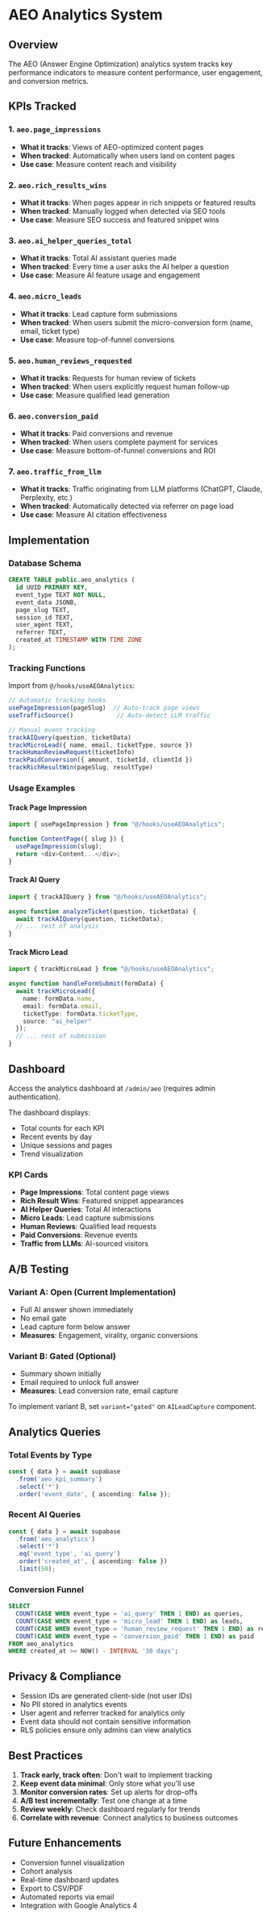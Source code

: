 # AEO Analytics System

## Overview

The AEO (Answer Engine Optimization) analytics system tracks key performance indicators to measure content performance, user engagement, and conversion metrics.

## KPIs Tracked

### 1. `aeo.page_impressions`
- **What it tracks**: Views of AEO-optimized content pages
- **When tracked**: Automatically when users land on content pages
- **Use case**: Measure content reach and visibility

### 2. `aeo.rich_results_wins`
- **What it tracks**: When pages appear in rich snippets or featured results
- **When tracked**: Manually logged when detected via SEO tools
- **Use case**: Measure SEO success and featured snippet wins

### 3. `aeo.ai_helper_queries_total`
- **What it tracks**: Total AI assistant queries made
- **When tracked**: Every time a user asks the AI helper a question
- **Use case**: Measure AI feature usage and engagement

### 4. `aeo.micro_leads`
- **What it tracks**: Lead capture form submissions
- **When tracked**: When users submit the micro-conversion form (name, email, ticket type)
- **Use case**: Measure top-of-funnel conversions

### 5. `aeo.human_reviews_requested`
- **What it tracks**: Requests for human review of tickets
- **When tracked**: When users explicitly request human follow-up
- **Use case**: Measure qualified lead generation

### 6. `aeo.conversion_paid`
- **What it tracks**: Paid conversions and revenue
- **When tracked**: When users complete payment for services
- **Use case**: Measure bottom-of-funnel conversions and ROI

### 7. `aeo.traffic_from_llm`
- **What it tracks**: Traffic originating from LLM platforms (ChatGPT, Claude, Perplexity, etc.)
- **When tracked**: Automatically detected via referrer on page load
- **Use case**: Measure AI citation effectiveness

## Implementation

### Database Schema

```sql
CREATE TABLE public.aeo_analytics (
  id UUID PRIMARY KEY,
  event_type TEXT NOT NULL,
  event_data JSONB,
  page_slug TEXT,
  session_id TEXT,
  user_agent TEXT,
  referrer TEXT,
  created_at TIMESTAMP WITH TIME ZONE
);
```

### Tracking Functions

Import from `@/hooks/useAEOAnalytics`:

```typescript
// Automatic tracking hooks
usePageImpression(pageSlug)  // Auto-track page views
useTrafficSource()            // Auto-detect LLM traffic

// Manual event tracking
trackAIQuery(question, ticketData)
trackMicroLead({ name, email, ticketType, source })
trackHumanReviewRequest(ticketInfo)
trackPaidConversion({ amount, ticketId, clientId })
trackRichResultWin(pageSlug, resultType)
```

### Usage Examples

#### Track Page Impression
```typescript
import { usePageImpression } from "@/hooks/useAEOAnalytics";

function ContentPage({ slug }) {
  usePageImpression(slug);
  return <div>Content...</div>;
}
```

#### Track AI Query
```typescript
import { trackAIQuery } from "@/hooks/useAEOAnalytics";

async function analyzeTicket(question, ticketData) {
  await trackAIQuery(question, ticketData);
  // ... rest of analysis
}
```

#### Track Micro Lead
```typescript
import { trackMicroLead } from "@/hooks/useAEOAnalytics";

async function handleFormSubmit(formData) {
  await trackMicroLead({
    name: formData.name,
    email: formData.email,
    ticketType: formData.ticketType,
    source: "ai_helper"
  });
  // ... rest of submission
}
```

## Dashboard

Access the analytics dashboard at `/admin/aeo` (requires admin authentication).

The dashboard displays:
- Total counts for each KPI
- Recent events by day
- Unique sessions and pages
- Trend visualization

### KPI Cards
- **Page Impressions**: Total content page views
- **Rich Result Wins**: Featured snippet appearances
- **AI Helper Queries**: Total AI interactions
- **Micro Leads**: Lead capture submissions
- **Human Reviews**: Qualified lead requests
- **Paid Conversions**: Revenue events
- **Traffic from LLMs**: AI-sourced visitors

## A/B Testing

### Variant A: Open (Current Implementation)
- Full AI answer shown immediately
- No email gate
- Lead capture form below answer
- **Measures**: Engagement, virality, organic conversions

### Variant B: Gated (Optional)
- Summary shown initially
- Email required to unlock full answer
- **Measures**: Lead conversion rate, email capture

To implement variant B, set `variant="gated"` on `AILeadCapture` component.

## Analytics Queries

### Total Events by Type
```typescript
const { data } = await supabase
  .from('aeo_kpi_summary')
  .select('*')
  .order('event_date', { ascending: false });
```

### Recent AI Queries
```typescript
const { data } = await supabase
  .from('aeo_analytics')
  .select('*')
  .eq('event_type', 'ai_query')
  .order('created_at', { ascending: false })
  .limit(50);
```

### Conversion Funnel
```sql
SELECT 
  COUNT(CASE WHEN event_type = 'ai_query' THEN 1 END) as queries,
  COUNT(CASE WHEN event_type = 'micro_lead' THEN 1 END) as leads,
  COUNT(CASE WHEN event_type = 'human_review_request' THEN 1 END) as reviews,
  COUNT(CASE WHEN event_type = 'conversion_paid' THEN 1 END) as paid
FROM aeo_analytics
WHERE created_at >= NOW() - INTERVAL '30 days';
```

## Privacy & Compliance

- Session IDs are generated client-side (not user IDs)
- No PII stored in analytics events
- User agent and referrer tracked for analytics only
- Event data should not contain sensitive information
- RLS policies ensure only admins can view analytics

## Best Practices

1. **Track early, track often**: Don't wait to implement tracking
2. **Keep event data minimal**: Only store what you'll use
3. **Monitor conversion rates**: Set up alerts for drop-offs
4. **A/B test incrementally**: Test one change at a time
5. **Review weekly**: Check dashboard regularly for trends
6. **Correlate with revenue**: Connect analytics to business outcomes

## Future Enhancements

- Conversion funnel visualization
- Cohort analysis
- Real-time dashboard updates
- Export to CSV/PDF
- Automated reports via email
- Integration with Google Analytics 4
